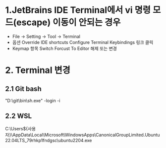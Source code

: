 # 1.JetBrains IDE Terminal에서 vi 명령 모드(escape) 이동이 안되는 경우
- File -> Setting -> Tool -> Terminal
- 옵션 Override IDE shortcuts  Configure Terminal Keybindings 링크 클릭
- Keymap 항목 Switch Forcust To Editor 해제 또는 변경


# 2. Terminal 변경
## 2.1 Git bash
"D:\git\bin\sh.exe" -login -i
## 2.2 WSL
C:\Users\${사용자}\AppData\Local\Microsoft\WindowsApps\CanonicalGroupLimited.Ubuntu22.04LTS_79rhkp1fndgsc\ubuntu2204.exe
